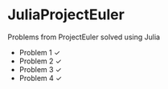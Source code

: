 JuliaProjectEuler
=================

Problems from ProjectEuler solved using Julia

- Problem 1 ✓
- Problem 2 ✓
- Problem 3 ✓
- Problem 4 ✓
